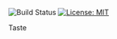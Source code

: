 
![Build Status](https://travis-ci.org/NalediMadlopha/taste.svg?branch=master)
[![License: MIT](https://img.shields.io/badge/License-MIT-yellow.svg)](https://opensource.org/licenses/MIT)

Taste
